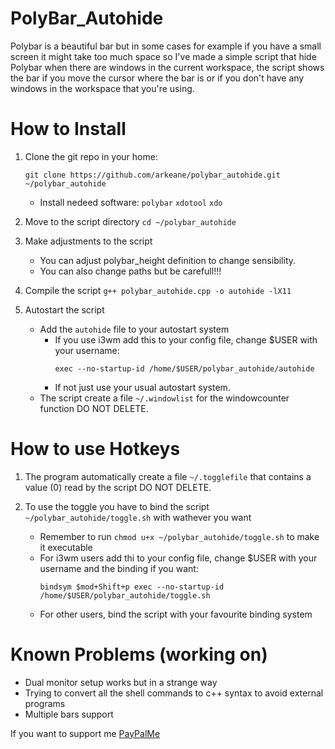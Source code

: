 # PolyBar_Autohide
Polybar is a beautiful bar but in some cases for example if you have a small screen it might take too much space so I've made a simple script that hide Polybar when there are windows in the current workspace, the script shows the bar if you move the cursor where the bar is or if you don't have any windows in the workspace that you're using.

# How to Install
1. Clone the git repo in your home: 
     ```
     git clone https://github.com/arkeane/polybar_autohide.git ~/polybar_autohide
     ```
     - Install nedeed software: `polybar` `xdotool` `xdo`

2. Move to the script directory `cd ~/polybar_autohide`
     
3. Make adjustments to the script
     - You can adjust polybar_height definition to change sensibility.
     - You can also change paths but be carefull!!!

4. Compile the script `g++ polybar_autohide.cpp -o autohide -lX11`

5. Autostart the script
     - Add the `autohide` file to your autostart system
          - If you use i3wm add this to your config file, change $USER with your username:
               ```
               exec --no-startup-id /home/$USER/polybar_autohide/autohide
               ```
          - If not just use your usual autostart system.
     - The script create a file `~/.windowlist` for the windowcounter function DO NOT DELETE.

# How to use Hotkeys
1. The program automatically create a file `~/.togglefile` that contains a value (0) read by the script DO NOT DELETE.

2. To use the toggle you have to bind the script `~/polybar_autohide/toggle.sh` with wathever you want
     - Remember to run `chmod u+x ~/polybar_autohide/toggle.sh` to make it executable
     - For i3wm users add thi to your config file, change $USER with your username and the binding if you want:
          ```
          bindsym $mod+Shift+p exec --no-startup-id /home/$USER/polybar_autohide/toggle.sh
          ```
     - For other users, bind the script with your favourite binding system 

# Known Problems (working on)
- Dual monitor setup works but in a strange way 
- Trying to convert all the shell commands to c++ syntax to avoid external programs
- Multiple bars support


If you want to support me [PayPalMe](paypal.me/LudovicoPestarino)
